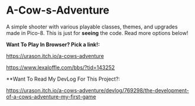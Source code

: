 # A-Cow-s-Adventure
A simple shooter with various playable classes, themes, and upgrades made in Pico-8. This is just for **seeing** the code. Read more options below!

**Want To Play In Browser? Pick a link!:**

https://urason.itch.io/a-cows-adventure

https://www.lexaloffle.com/bbs/?tid=143252

**Want To Read My DevLog For This Project?:

https://urason.itch.io/a-cows-adventure/devlog/769298/the-development-of-a-cows-adventure-my-first-game
